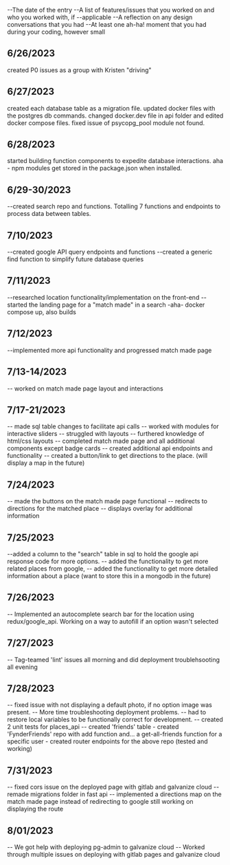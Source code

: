 --The date of the entry
--A list of features/issues that you worked on and who you worked with, if --applicable
--A reflection on any design conversations that you had
--At least one ah-ha! moment that you had during your coding, however small

## 6/26/2023

created P0 issues as a group with Kristen "driving"

## 6/27/2023

created each database table as a migration file.
updated docker files with the postgres db commands.
changed docker.dev file in api folder and edited docker compose files.
fixed issue of psycopg_pool module not found.

## 6/28/2023

started building function components to expedite database interactions.
aha - npm modules get stored in the package.json when installed.


## 6/29-30/2023

--created search repo and functions. Totalling 7 functions and
    endpoints to process data between tables.

## 7/10/2023

--created google API query endpoints and functions
--created a generic find function to simplify future database queries

## 7/11/2023

--researched location functionality/implementation on the front-end
--started the landing page for a "match made" in a search
-aha- docker compose up, also builds

## 7/12/2023
--implemented more api functionality and progressed match made page

## 7/13-14/2023
-- worked on match made page layout and interactions

## 7/17-21/2023
-- made sql table changes to facilitate api calls
-- worked with modules for interactive sliders
-- struggled with layouts
-- furthered knowledge of html/css layouts
-- completed match made page and all additional components except badge cards
-- created additional api endpoints and functionality
-- created a button/link to get directions to the place.
    (will display a map in the future)
## 7/24/2023
-- made the buttons on the match made page functional
    -- redirects to directions for the matched place
    -- displays overlay for additional information

## 7/25/2023
--added a column to the "search" table in sql to hold the
    google api response code for more options.
-- added the functionality to get more related places from google,
-- added the functionality to get more detailed information about a place
    (want to store this in a mongodb in the future)

## 7/26/2023
-- Implemented an autocomplete search bar for the location
    using redux/google_api. Working on a way to autofill if an option wasn't selected

## 7/27/2023
-- Tag-teamed 'lint' issues all morning and did deployment troublehsooting all evening

## 7/28/2023
-- fixed issue with not displaying a default photo, if no option image was present.
-- More time troubleshooting deployment problems.
-- had to restore local variables to be functionally correct for development.
-- created 2 unit tests for places_api
-- created 'friends' table
    - created 'FynderFriends' repo with add function and...
        a get-all-friends function for a specific user
    - created router endpoints for the above repo (tested and working)

## 7/31/2023
-- fixed cors issue on the deployed page with gitlab and galvanize cloud
-- remade migrations folder in fast api
-- implemented a directions map on the match made page instead of redirecting to google
    still working on displaying the route

## 8/01/2023
-- We got help with deploying pg-admin to galvanize cloud
-- Worked through multiple issues on deploying with
    gitlab pages and galvanize cloud
